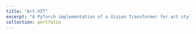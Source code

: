 ```yaml
---
title: "Art-VIT"
excerpt: "A PyTorch implementation of a Vision Transformer for art style classification."
collection: portfolio
---
```


<!-- This is an item in your portfolio. It can be have images or nice text. If you name the file .md, it will be parsed as markdown. If you name the file .html, it will be parsed as HTML.  -->
